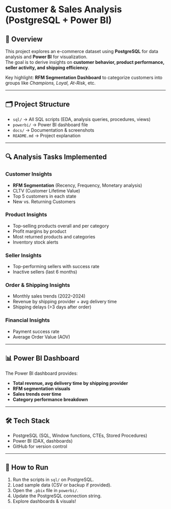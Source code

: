 # Customer & Sales Analysis (PostgreSQL + Power BI)

## 📌 Overview
This project explores an e-commerce dataset using **PostgreSQL** for data analysis and **Power BI** for visualization.  
The goal is to derive insights on **customer behavior, product performance, seller activity, and shipping efficiency**.  

Key highlight: **RFM Segmentation Dashboard** to categorize customers into groups like *Champions, Loyal, At-Risk*, etc.

---

## 🗂 Project Structure
- `sql/` → All SQL scripts (EDA, analysis queries, procedures, views)
- `powerbi/` → Power BI dashboard file
- `docs/` → Documentation & screenshots
- `README.md` → Project explanation

---

## 🔍 Analysis Tasks Implemented
### Customer Insights
- **RFM Segmentation** (Recency, Frequency, Monetary analysis)
- CLTV (Customer Lifetime Value)
- Top 5 customers in each state
- New vs. Returning Customers

### Product Insights
- Top-selling products overall and per category
- Profit margins by product
- Most returned products and categories
- Inventory stock alerts

### Seller Insights
- Top-performing sellers with success rate
- Inactive sellers (last 6 months)

### Order & Shipping Insights
- Monthly sales trends (2022–2024)
- Revenue by shipping provider + avg delivery time
- Shipping delays (>3 days after order)

### Financial Insights
- Payment success rate
- Average Order Value (AOV)

---

## 📊 Power BI Dashboard
The Power BI dashboard provides:
- **Total revenue, avg delivery time by shipping provider**
- **RFM segmentation visuals**
- **Sales trends over time**
- **Category performance breakdown**


---

## 🛠 Tech Stack
- PostgreSQL (SQL, Window functions, CTEs, Stored Procedures)
- Power BI (DAX, dashboards)
- GitHub for version control

---

## 🚀 How to Run
1. Run the scripts in `sql/` on PostgreSQL.
2. Load sample data (CSV or backup if provided).
3. Open the `.pbix` file in `powerbi/`.
4. Update the PostgreSQL connection string.
5. Explore dashboards & visuals!
